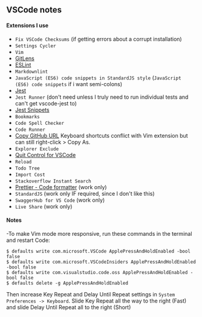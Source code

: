 ## VSCode notes

#### Extensions I use

- `Fix VSCode Checksums` (if getting errors about a corrupt installation)
- `Settings Cycler`
- `Vim`
- [GitLens](https://github.com/gitkraken/vscode-gitlens)
- [ESLint](https://github.com/Microsoft/vscode-eslint)
- `Markdownlint` 
- `JavaScript (ES6) code snippets in StandardJS style` (`JavaScript (ES6) code snippets` if i want semi-colons)
- [Jest](https://github.com/jest-community/vscode-jest)
- `Jest Runner` (don't need unless I truly need to run individual tests and can't get vscode-jest to)
- [Jest Snippets](https://github.com/andys8/vscode-jest-snippets)
- `Bookmarks`
- `Code Spell Checker`
- `Code Runner`
- [Copy GitHub URL](https://marketplace.visualstudio.com/items?itemName=mattlott.copy-github-url) Keyboard shortcuts conflict with Vim extension but can still right-click > Copy As.
- `Explorer Exclude`
- [Quit Control for VSCode](https://marketplace.visualstudio.com/items?itemName=artdiniz.quitcontrol-vscode)
- `Reload`
- `Todo Tree`
- `Import Cost`
- `Stackoverflow Instant Search`
- [Prettier - Code formatter](https://marketplace.visualstudio.com/items?itemName=esbenp.prettier-vscode) (work only)
- `StandardJS` (work only IF required, since I don't like this)
- `SwaggerHub for VS Code` (work only)
- `Live Share` (work only)

#### Notes

-To make Vim mode more responsive, run these commands in the terminal and restart Code:

    $ defaults write com.microsoft.VSCode ApplePressAndHoldEnabled -bool false
    $ defaults write com.microsoft.VSCodeInsiders ApplePressAndHoldEnabled -bool false
    $ defaults write com.visualstudio.code.oss ApplePressAndHoldEnabled -bool false
    $ defaults delete -g ApplePressAndHoldEnabled

Then increase Key Repeat and Delay Until Repeat settings in `System Preferences -> Keyboard`. Slide Key Repeat all the way to the right (Fast) and slide Delay Until Repeat all to the right (Short)

